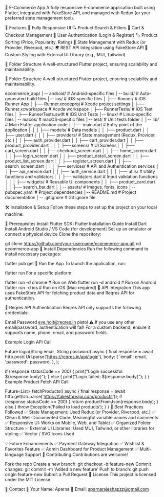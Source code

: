 🛒 E-Commerce App
A fully responsive E-commerce application built using Flutter, integrated with FakeStore API, and managed with Redux (or your preferred state management tool).

🚀 Features
📱 Fully Responsive UI
🔍 Product Search & Filters
🛒 Cart & Checkout Management
🔐 User Authentication (Login & Register)
🏷 Product Sorting (Price, Popularity, Rating)
🔄 State Management with Redux (or Provider, Riverpod, etc.)
🌍 REST API Integration using FakeStore API
🎨 Custom Styling with External UI Library (e.g., MUI, Tailwind)


📂 Folder Structure
A well-structured Flutter project, ensuring scalability and maintainability.

📂 Folder Structure
A well-structured Flutter project, ensuring scalability and maintainability.


ecommerce_app/
│-- android/                        # Android-specific files
│-- build/                          # Auto-generated build files
│-- ios/                             # iOS-specific files
│   ├── Runner/                      # iOS Runner App
│   ├── Runner.xcodeproj             # Xcode project settings
│   ├── Runner.xcworkspace           # Xcode workspace
│   ├── RunnerTests/                  # iOS Test files
│   ├── RunnerTests.swift             # iOS Unit Tests
│-- linux/                           # Linux-specific files
│-- macos/                           # macOS-specific files
│-- test/                            # Unit tests folder
│
│-- lib/                             # Main Flutter application code
│   ├── main.dart                     # Entry point of the application
│   │
│   ├── models/                      # Data models
│   │   ├── product.dart
│   │   ├── user.dart
│   │
│   ├── providers/                   # State management (Redux, Provider, etc.)
│   │   ├── auth_provider.dart
│   │   ├── cart_provider.dart
│   │   ├── product_provider.dart
│   │
│   ├── screens/                     # UI Screens
│   │   ├── cart_screen.dart
│   │   ├── checkout_screen.dart
│   │   ├── home_screen.dart
│   │   ├── login_screen.dart
│   │   ├── product_detail_screen.dart
│   │   ├── product_list_screen.dart
│   │   ├── register_screen.dart
│   │   ├── search_screen.dart
│   │
│   ├── services/                    # API and Authentication services
│   │   ├── api_service.dart
│   │   ├── auth_service.dart
│   │
│   ├── utils/                        # Utility functions and validators
│   │   ├── validators.dart           # Input validation functions
│   │
│   ├── widgets/                      # Reusable UI components
│   │   ├── product_card.dart
│   │   ├── search_bar.dart
│
│-- assets/                          # Images, fonts, icons
│-- pubspec.yaml                      # Project dependencies
│-- README.md                         # Project documentation
│-- .gitignore                        # Git ignore file

🛠️ Installation & Setup
Follow these steps to set up the project on your local machine:

📌 Prerequisites
Install Flutter SDK: Flutter Installation Guide
Install Dart
Install Android Studio / VS Code (for development)
Set up an emulator or connect a physical device
Clone the repository:

git clone https://github.com/your-username/ecommerce-app.git
cd ecommerce-app
📌 Install Dependencies
Run the following command to install necessary packages:


flutter pub get
📌 Run the App
To launch the application, run:


flutter run
For a specific platform:


flutter run -d chrome   # Run on Web
flutter run -d android  # Run on Android
flutter run -d ios      # Run on iOS (Mac required)
🔗 API Integration
This app uses FakeStore API for fetching product data and Reqres API for authentication.

📌 Reqres API Authentication
Reqres API only supports the following credentials:

Email	Password
eve.holt@reqres.in	pistol
⚠ If you use any other email/password, authentication will fail!
For a custom backend, ensure it supports name, phone, email, and password fields.

Example Login API Call

Future<void> login(String email, String password) async {
  final response = await http.post(
    Uri.parse('https://reqres.in/api/login'),
    body: {
      'email': email,
      'password': password,
    },
  );
  
  if (response.statusCode == 200) {
    print("Login successful: ${response.body}");
  } else {
    print("Login failed: ${response.body}");
  }
}
Example Product Fetch API Call

Future<List<Product>> fetchProducts() async {
  final response = await http.get(Uri.parse('https://fakestoreapi.com/products'));
  if (response.statusCode == 200) {
    return productFromJson(response.body);
  } else {
    throw Exception('Failed to load products');
  }
}
📝 Best Practices Followed
✅ State Management: Used Redux (or Provider, Riverpod, etc.)
✅ Clean & Well-Documented Code: Meaningful variable names and comments
✅ Responsive UI: Works on Mobile, Web, and Tablet
✅ Organized Folder Structure
✅ External UI Libraries: Used MUI, Tailwind, or other libraries for styling
✅ Vector / SVG Icons Used

💡 Future Enhancements
✅ Payment Gateway Integration
✅ Wishlist & Favorites Feature
✅ Admin Dashboard for Product Management
✅ Multi-language Support
🤝 Contributing
Contributions are welcome!

Fork the repo
Create a new branch: git checkout -b feature-new
Commit changes: git commit -m 'Added a new feature'
Push to branch: git push origin feature-new
Submit a Pull Request
📜 License
This project is licensed under the MIT License.

📧 Contact
👤 Your Name: Aparna
📧 Email: aparnarajeshapzz@gmail.com
